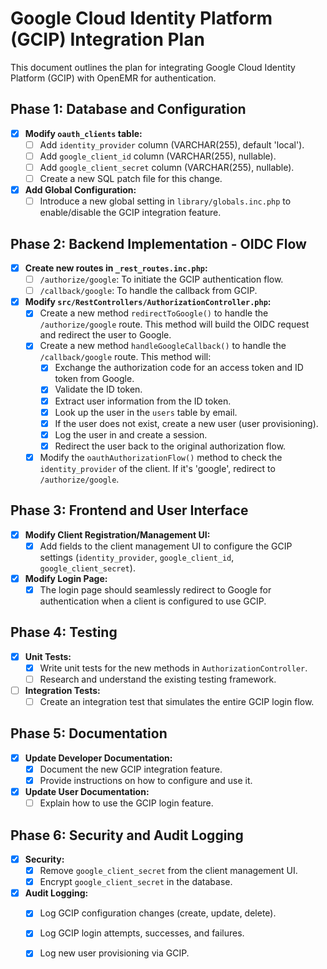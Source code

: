 # Google Cloud Identity Platform (GCIP) Integration Plan

This document outlines the plan for integrating Google Cloud Identity Platform (GCIP) with OpenEMR for authentication.

## Phase 1: Database and Configuration

- [x] **Modify `oauth_clients` table:**
  - [ ] Add `identity_provider` column (VARCHAR(255), default 'local').
  - [ ] Add `google_client_id` column (VARCHAR(255), nullable).
  - [ ] Add `google_client_secret` column (VARCHAR(255), nullable).
  - [ ] Create a new SQL patch file for this change.
- [x] **Add Global Configuration:**
  - [ ] Introduce a new global setting in `library/globals.inc.php` to enable/disable the GCIP integration feature.

## Phase 2: Backend Implementation - OIDC Flow

- [x] **Create new routes in `_rest_routes.inc.php`:**
  - [ ] `/authorize/google`: To initiate the GCIP authentication flow.
  - [ ] `/callback/google`: To handle the callback from GCIP.
- [x] **Modify `src/RestControllers/AuthorizationController.php`:**
  - [x] Create a new method `redirectToGoogle()` to handle the `/authorize/google` route. This method will build the OIDC request and redirect the user to Google.
  - [x] Create a new method `handleGoogleCallback()` to handle the `/callback/google` route. This method will:
    - [x] Exchange the authorization code for an access token and ID token from Google.
    - [x] Validate the ID token.
    - [x] Extract user information from the ID token.
    - [x] Look up the user in the `users` table by email.
    - [x] If the user does not exist, create a new user (user provisioning).
    - [x] Log the user in and create a session.
    - [x] Redirect the user back to the original authorization flow.
  - [x] Modify the `oauthAuthorizationFlow()` method to check the `identity_provider` of the client. If it's 'google', redirect to `/authorize/google`.

## Phase 3: Frontend and User Interface

- [x] **Modify Client Registration/Management UI:**
  - [x] Add fields to the client management UI to configure the GCIP settings (`identity_provider`, `google_client_id`, `google_client_secret`).
- [x] **Modify Login Page:**
  - [x] The login page should seamlessly redirect to Google for authentication when a client is configured to use GCIP.

## Phase 4: Testing

- [x] **Unit Tests:**
  - [x] Write unit tests for the new methods in `AuthorizationController`.
  - [ ] Research and understand the existing testing framework.
- [ ] **Integration Tests:**
  - [ ] Create an integration test that simulates the entire GCIP login flow.

## Phase 5: Documentation

- [x] **Update Developer Documentation:**
  - [x] Document the new GCIP integration feature.
  - [x] Provide instructions on how to configure and use it.
- [x] **Update User Documentation:**
  - [ ] Explain how to use the GCIP login feature.

## Phase 6: Security and Audit Logging

- [x] **Security:**
  - [x] Remove `google_client_secret` from the client management UI.
  - [x] Encrypt `google_client_secret` in the database.
- [x] **Audit Logging:**
  - [x] Log GCIP configuration changes (create, update, delete).
  - [x] Log GCIP login attempts, successes, and failures.
  - [x] Log new user provisioning via GCIP.

